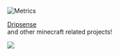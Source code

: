 ![Metrics](https://metrics.lecoq.io/AdminEvil12?template=classic&isocalendar=1&stars=1&introduction=1&languages=1&isocalendar.duration=half-year&languages.colors=github&languages.threshold=0%25&introduction.title=true&stars.limit=3&config.timezone=Portugal%2FCBeja)

[Dripsense](https://github.com/AdminEvil12/Dripsense)  
and other minecraft related projects!

![](https://github-readme-stats.vercel.app/api?username=AdminEvil12&show_icons=true&theme=dracula)
